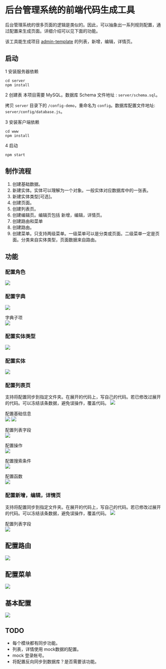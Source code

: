 # 后台管理系统的前端代码生成工具
后台管理系统的很多页面的逻辑是类似的。因此，可以抽象出一系列规则配置，通过配置来生成页面。详细介绍可以见下面的功能。

该工具能生成项目 [admin-template](https://github.com/iamjoel/front-end-template/tree/master/admin) 的列表，新增，编辑，详情页。

## 启动
1 安装服务器依赖
```
cd server
npm install
```

2 创建表
本项目需要 MySQL。数据库 Schema 文件地址 : `server/schema.sql`。

拷贝 `server` 目录下的 `/config-demo`，重命名为 `config`。数据库配置文件地址: `server/config/database.js`。

3 安装客户端依赖
```
cd www
npm install
```

4 启动
```
npm start
```

## 制作流程
1. 创建基础数据。
  1. 新建实体。实体可以理解为一个对象。一般实体对应数据库中的一张表。
  1. 新建实体类型[可选]。
1. 创建页面。
  1. 创建列表页。
  1. 创建编辑页。编辑页包括 新增，编辑，详情页。
1. 创建路由和菜单
  1. 创建路由。
  1. 创建菜单。只支持两级菜单。一级菜单可以是分类或页面。二级菜单一定是页面。分类来自实体类型，页面数据来自路由。

## 功能
### 配置角色
![](screenshot/role.jpg)

### 配置字典
![](screenshot/dict.jpg)

字典子项  
![](screenshot/dict-sub.jpg)

### 配置实体类型
![](screenshot/entity-type.jpeg)

### 配置实体
![](screenshot/entity.jpg)

### 配置列表页
支持将配置同步到指定文件夹。在展开的代码上，写自己的代码。若已修改过展开的代码。可以冻结该条数据，避免误操作，覆盖代码。
![](screenshot/list-list.jpg)

配置基础信息  
![](screenshot/list-no-common.jpg)
![](screenshot/list-edit-common.jpg)

配置列表字段  
![](screenshot/list-cols.jpg)

配置操作  
![](screenshot/list-ops.jpg)

配置搜索条件  
![](screenshot/list-search.jpg)

配置函数  
![](screenshot/fns.jpg)

### 配置新增，编辑，详情页
支持将配置同步到指定文件夹。在展开的代码上，写自己的代码。若已修改过展开的代码。可以冻结该条数据，避免误操作，覆盖代码。
![](screenshot/update-list)

配置列表字段  
![](screenshot/update-cols.jpg)

## 配置路由
![](screenshot/router.jpeg)

## 配置菜单
![](screenshot/menu.jpeg)

## 基本配置
![](screenshot/basic.jpg)

## TODO
* 每个模块都有同步功能。
* 列表，详情使用 mock数据的配置。
* mock 登录帐号。
* 将配置反向同步到数据库？是否需要该功能。
















